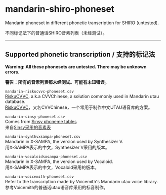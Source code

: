 # mandarin-shiro-phoneset
Mandarin phoneset in different phonetic transcription for SHIRO (untested).

不同标记法下的普通话SHIRO音素列表（未经测试）。

---
## Supported phonetic transcription / 支持的标记法

**Warning: All these phonesets are untested. There may be unknown errors.**

**警告：所有的音素列表都未经测试。可能有未知错误。**

`mandarin-riskucvvc-phoneset.csv`   
[RiskuCVVC](https://riskucvvc.lofter.com/), a.k.a CVVChinese, a solution commonly used in Mandarin utau database.  
[RiskuCVVC](https://riskucvvc.lofter.com/)，又名CVVChinese，一个常用于制作中文UTAU语音库的方案。  

`mandarin-sinsy-phoneset.csv`  
Comes from [Sinsy phoneme tables](http://sinsy.sp.nitech.ac.jp/reference.pdf)  
来自[Sinsy采用的音素表](http://sinsy.sp.nitech.ac.jp/reference.pdf)  

`mandarin-synthvxsampa-phoneset.csv`  
Mandarin in X-SAMPA, the version used by Synthesizer V.  
用X-SAMPA表示的中文，Synthesizer V采用的版本。  

`mandarin-vocaloidsxsampa-phoneset.csv`  
Mandarin in X-SAMPA, the version used by Vocaloid.  
用X-SAMPA表示的中文，Vocaloid采用的版本。  

`mandarin-voicemith-phoneset.csv`  
Refer to the transcription made by Voicemith's Mandarin utau voice library.  
参考Voicemith的普通话utau语音库采用的标音制作。  
